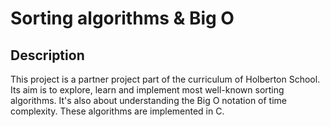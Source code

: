 # Sorting algorithms & Big O

## Description

This project is a partner project part of the curriculum of Holberton School. Its aim is to explore, learn and implement most well-known sorting algorithms. It's also about understanding the Big O notation of time complexity. These algorithms are implemented in C.